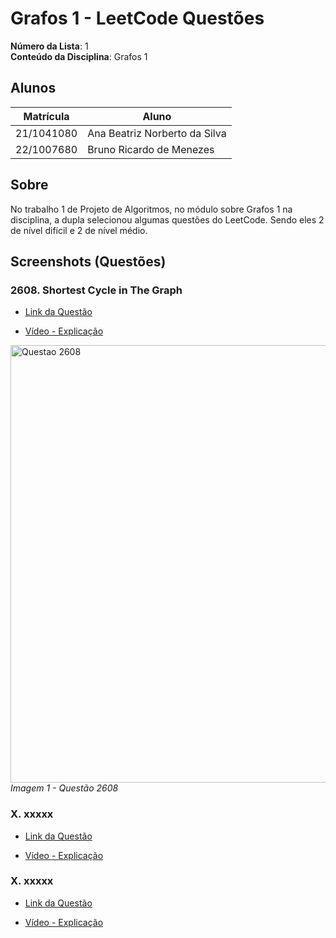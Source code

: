 
# Grafos 1 - LeetCode Questões

**Número da Lista**: 1<br>
**Conteúdo da Disciplina**: Grafos 1<br>

## Alunos
|Matrícula | Aluno |
| -- | -- |
| 21/1041080  |  Ana Beatriz Norberto da Silva |
| 22/1007680  |  Bruno Ricardo de Menezes |

## Sobre 
No trabalho 1 de Projeto de Algoritmos, no módulo sobre Grafos 1 na disciplina, a dupla selecionou algumas questões do LeetCode. Sendo eles 2 de nível difícil e 2 de nível médio.

## Screenshots (Questões)

### 2608. Shortest Cycle in The Graph 

- [Link da Questão](https://leetcode.com/problems/shortest-cycle-in-a-graph/description/)

- [Vídeo - Explicação](https://youtu.be/8XMtwjMO2bs)

<div align="left">
  <img src="https://github.com/user-attachments/assets/1f272e01-29bd-4695-a163-144c16475b70" width="700" alt="Questao 2608">
  <br>
    <em>Imagem 1 - Questão 2608</em>

</div>

### X. xxxxx

- [Link da Questão]()

- [Vídeo - Explicação]()

### X. xxxxx

- [Link da Questão]()

- [Vídeo - Explicação]()






